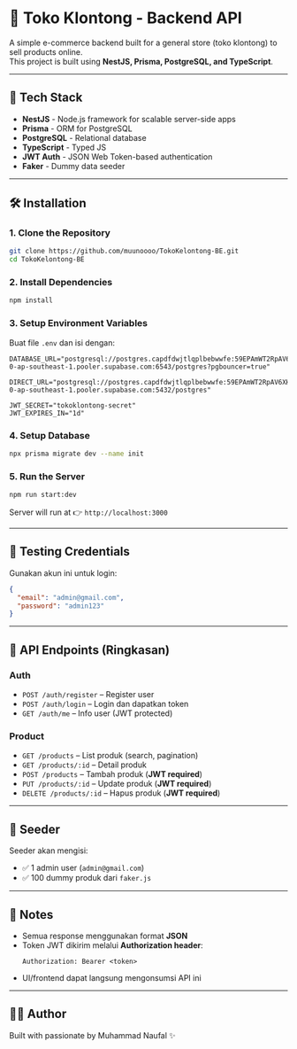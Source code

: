 # 🛒 Toko Klontong - Backend API

A simple e-commerce backend built for a general store (toko klontong) to sell products online.  
This project is built using **NestJS, Prisma, PostgreSQL, and TypeScript**.

---

## 🚀 Tech Stack

- **NestJS** - Node.js framework for scalable server-side apps
- **Prisma** - ORM for PostgreSQL
- **PostgreSQL** - Relational database
- **TypeScript** - Typed JS
- **JWT Auth** - JSON Web Token-based authentication
- **Faker** - Dummy data seeder

---

## 🛠️ Installation

### 1. Clone the Repository

```bash
git clone https://github.com/muunoooo/TokoKelontong-BE.git
cd TokoKelontong-BE
```

### 2. Install Dependencies

```bash
npm install
```

### 3. Setup Environment Variables

Buat file `.env` dan isi dengan:

```env
DATABASE_URL="postgresql://postgres.capdfdwjtlqplbebwwfe:59EPAmWT2RpAV6XH@aws-0-ap-southeast-1.pooler.supabase.com:6543/postgres?pgbouncer=true"

DIRECT_URL="postgresql://postgres.capdfdwjtlqplbebwwfe:59EPAmWT2RpAV6XH@aws-0-ap-southeast-1.pooler.supabase.com:5432/postgres"

JWT_SECRET="tokoklontong-secret"
JWT_EXPIRES_IN="1d"
```

### 4. Setup Database 

```bash
npx prisma migrate dev --name init
```

### 5. Run the Server

```bash
npm run start:dev
```

Server will run at 👉 `http://localhost:3000`

---

## 👤 Testing Credentials

Gunakan akun ini untuk login:

```json
{
  "email": "admin@gmail.com",
  "password": "admin123"
}
```

---

## 📡 API Endpoints (Ringkasan)

### Auth

- `POST /auth/register` – Register user
- `POST /auth/login` – Login dan dapatkan token
- `GET /auth/me` – Info user (JWT protected)

### Product

- `GET /products` – List produk (search, pagination)
- `GET /products/:id` – Detail produk
- `POST /products` – Tambah produk (**JWT required**)
- `PUT /products/:id` – Update produk (**JWT required**)
- `DELETE /products/:id` – Hapus produk (**JWT required**)

---

## 🧪 Seeder

Seeder akan mengisi:

- ✅ 1 admin user (`admin@gmail.com`)
- ✅ 100 dummy produk dari `faker.js`

---

## 🧼 Notes

- Semua response menggunakan format **JSON**
- Token JWT dikirim melalui **Authorization header**:
  ```
  Authorization: Bearer <token>
  ```
- UI/frontend dapat langsung mengonsumsi API ini

---

## 👨‍💻 Author

Built with passionate by Muhammad Naufal ✨
